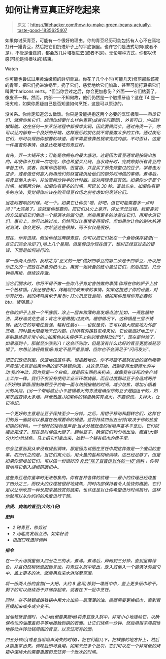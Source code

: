 # 如何让青豆真正好吃起来

> 原文：<https://lifehacker.com/how-to-make-green-beans-actually-taste-good-1835625407>

如果你讨厌青豆，可能有一个很好的理由。你的青豆经历可能包括有人心不在焉地打开一罐青豆，然后把它们扔进炉子上的平底锅里。也许它们是法式切肉(或者不是)，不管是谁做的，都会放几片培根进去(或者不是)。无论哪种方式，你都以伤感(可能是培根味的)结束。

Watch

你可能也尝试过用黄油嫩煎的鲜切青豆。你花了几个小时(可能几天)修剪那些该死的青豆，把它们扔进油锅里，扔了它们，慈爱地给它们加盐，甚至可能打算把它们叫做*haricons verts。*但当你尝过之后，你会更加悲伤？外面——它们枯萎了，像皮革一样。然而，内部——不知何故，他们仍然是一个触摸牙齿？这在 T4 是一场灾难，如果你质疑自己是否知道如何烹饪，这是可以原谅的。

没关系。你肯定知道怎么做饭。你只是没能拥抱这两个必要的烹饪极限——*热烫它们，然后烧焦它们。想想你想要什么样的青豆(或者任何蔬菜)，外表可口，内部鲜嫩酥脆。这在任何一步烹饪过程中都很难实现，因此要做两步。通过先烫一下，你可以让内部有一个良好的开端，这样最后的炭化就不需要做太多的工作。通过炭化它们，你可以得到你想要的味道，而不需要依靠热锅来完成内部。不可否认，这是一件痛苦的事情，但总比吃难吃的青豆好。*

*首先，弄一大锅开水；可能是你拥有的最大底池。这是因为青豆通常是按磅出售的，即使你不打算一次吃完，你也希望买几磅。当水烧开时，完成修剪所有青豆的辛苦工作。或者，如果你很聪明，很富裕，并且买了预先修整过的豆子，学着走太空步，或者做任何富人利用他们的财富提供给他们的额外时间做的事情。煮沸后，将青豆倒入水中，并设置两分钟半的计时器。这对两磅青豆有效。如果你少于那个时间，拨回两分钟。如果你有更多的时间，再延长 30 秒。富翁先生，如果你有更多的方法，我觉得你应该在购买绿豆农场之前考虑如何烹饪它们。*

*当定时器响的时候，吃一个。如果它让你说“嗯，好吧，但它可能需要多一点时间？”太完美了。这就是你想要的。把它们从火上拿开，停止烹饪过程。我更喜欢的方法是把它们倒进一个装满冰的漏勺里，然后用更多的冰盖住它们，再用水浇它们。事实上，你可以跳过冰，仍然可以让事情变得很好，但如果你让你的制冰机通过测试，你会更好，你希望这些很棒，而不仅仅是很好。* 

*现在，你有选择。假设你焯过两磅青豆，你可以把它们放在一个食物保存袋里(一旦它们完全冷却了),啃上几个星期。但是假设你现在饿了，想纠正绿豆过去的错误，下面是如何进行的。*

*拿一份两人份的，我称之为“正义的一把”做好四季豆的第二步是干四季豆，所以把你正义的一把放在折叠的纸巾上。用另一张折叠的纸巾盖住它们，然后按压。几分钟后再按。继续这样做。*

*当它们脱水时，你将不得不做一些你几乎肯定害怕做的事情:你将在你的炉子上放一个热核锅。(我还被告知，烤箱将完成未来的事情，如果这描述了你的设置，对你有好处。我的烤鸡类似于用 Bic 打火机烹饪食物，但如果你觉得你有必要的 btu，请随意。)*

*在你的炉子上放一个平底锅，涂上一层非常薄的高发烟点油(比如，一茶匙植物油、菜籽油或花生油；肯定不是橄榄)过高热。理想情况下，这种锅是三层不锈钢，因为它的导电性最强，辐射性最小——也就是说，它可以最大限度地为外部充电，同时最大限度地烹饪内部。(对所有的铸铁驼峰来说，它也能很好地工作；差别最终是非常小的。)如果你从未将炉子上的刻度盘移动过“5”，现在是时候了。如果涨到十，那就至少涨到八！这会吓到你，但是没有什么比好的青豆更能减轻恐惧了。你想让油轻微冒烟:肯定不是严重冒烟，但你也不会满足于“闪闪发光”。*

*把它们放进锅里。快速地做这件事。很抱歉地说，你不可能不被锅发出的强烈嘶嘶声震惊(尤其是如果你用的是不锈钢的话)。从这里开始，抵制变得太厨师化的冲动:我的冲动，因为我是一个白痴，就是把东西扔来扔去，就像我在该死的生产线上工作一样。我们不仅没有使用工业三环燃烧器，而且过度翻动豆子会造成两件(不好的)事情:限制每颗豆子的每一面与热锅接触的时间，减少烧焦，增加小锅着火的风险。(另一个帮助防止小平底锅着火的方法是确保你的豆子是*超级*干的，如果东西变得太多烟，降低热度。)如果你的锅里确实有点火，不要惊慌，关掉火，让它冷却。*

*一个更好的主意是让豆子保持至少一分钟。之后，用钳子移动和翻转它们，这样它们的另一面就可以暴露在热得要命的锅里。这将持续四到五分钟(取决于你的热度和锅的材料)。一个很好的指标是声音:当水分被赶走的咝咝声基本平息后，它们就接近完成了。*现在*是时候做大厨了，翻动豆子，确保它们均匀地出油，而且(大部分)均匀地烧焦。马上把它们拿出来，放到一个铺有纸巾的盘子里。* 

*你会注意到我从来没有提到调味，那是因为试图在烹饪中期这样做是一个傻瓜的差事。取而代之的是，当它们离火后，用大量的盐和胡椒调味。这已经足够了，但是如果你想增加它们，可以做一份很好的 [乔氏“除了百吉饼以外的一切”调料](https://www.amazon.com/Trader-Joes-Everything-Sesame-Seasoning/dp/B06W9N8X9H?asc_campaign=InlineText&asc_refurl=https://lifehacker.com/how-to-make-green-beans-actually-taste-good-1835625407&asc_source=&tag=kinjalifehackerlink-20) ，你明智地将它倒入胡椒研磨机中。*

*这些青豆是你童年时无法想象的。你有各种各样的纹理——最小的纹理已经烧焦了四分之三，而较大的纹理被很好地烧焦，同时内部保持着令人愉快的嫩脆。它们足以让你欣赏一种长期未被欣赏的蔬菜，也许还足以让你希望进行时间旅行，这样你就可以从你妈妈的角度进行干预。*

***热烫、烧焦的青豆(大约八份)***

***配料***

*   *2 磅青豆，修剪过*
*   *2 汤匙高发烟点油，如菜籽油*
*   *根据口味选择调料*

***指令***

*在一个大汤锅里倒入四分之三的水，煮沸。煮沸后，焯两到三分钟，直到呈鲜绿色，并且仍然稍微坚固到牙齿。将青豆从锅中取出，放入或倒入一个装满冰的漏勺中，盖上更多的冰，然后用自来水淋浴至室温。*

*将一份两人份的食物(一大把，大约 8 盎司)移到一堆纸巾中，盖上更多纸巾晾干。剩下的可以继续沥干并储存起来，或者在下一批中烹饪。*

*同时，在不锈钢或铸铁锅中用大火加热一层薄薄的油。根据需要更换纸巾，直到青豆摸起来或多或少变干。*

*当油轻微冒烟时，小心地(但要果断地)将青豆放入锅中，非常小心地摇动它，以确保均匀的油覆盖和平等地接触到锅的表面。让它们烧焦一分钟，然后用钳子周期性地移动并转动锅周围的青豆，以烹饪所有的面。*

*四五分钟后(或者当咝咝声消失的时候)，把它们翻几下，把裸露的地方补上，然后从锅里拿出来。调味后即可食用。如果烹饪多个批次，它们可以在一个非常低的烤箱中保持大约需要重置和烹饪另一个批次的时间。*